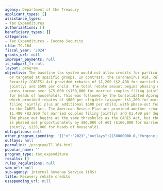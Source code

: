 ```yaml
---
agency: Department of the Treasury
applicant_types: []
assistance_types:
- Tax Expenditures
authorizations: []
beneficiary_types: []
categories:
- Tax Expenditures - Income Security
cfda: TC.164
fiscal_year: '2024'
grants_url: null
improper_payments: null
is_subpart_f: null
layout: program
objective: The baseline tax system would not allow credits for particular activities
  or targeted at specific groups. In contrast, the Coronavirus Aid, Relief, and Economic
  Security (CARES) Act provided rebates of $1,200 ($2,400 for married couples filing
  jointly) and $500 per child. The total rebate amount begins phasing out at adjusted
  gross income over $75,000 ($150,000 for married couples filing jointly, $112,500
  for heads of household). This was followed by the Consolidated Appropriations Act
  which provided rebates of $600 per eligible taxpayer ($1,200 for married couples
  filing jointly) plus an additional $600 per child, with phase-out features similar
  to the CARES Act. The American Rescue Plan act provided another rebate credit of
  $1,400 ($2,800 for married couples filing jointly) and $1,400 per dependent in 2021.
  The phase out begins at the same thresholds as the CARES Act, but the full credit
  is phased out proportionately by $80,000 of AGI ($160,000 for married couples filing
  jointly, $120,000 for heads of household).
obligations: null
other_program_spending: '[{"x":"2023","outlays":2150000000.0,"forgone_revenue":3460000000.0},{"x":"2024","outlays":150000000.0,"forgone_revenue":91000000.0},{"x":"2025","outlays":30000000.0,"forgone_revenue":20000000.0}]'
outlays: null
permalink: /program/TC.164.html
popular_name: ''
program_type: tax_expenditure
results: []
rules_regulations: null
sam_url: null
sub-agency: Internal Revenue Service (IRS)
title: Recovery rebate credits
usaspending_url: null
---
```

